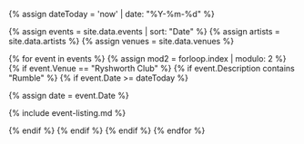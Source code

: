 {% assign dateToday = 'now' | date: "%Y-%m-%d" %}

{% assign events = site.data.events | sort: "Date"  %}
{% assign artists = site.data.artists %}
{% assign venues = site.data.venues %}

{% for event in events %}
{% assign mod2 = forloop.index | modulo: 2 %}
{% if event.Venue == "Ryshworth Club"  %}
{% if event.Description contains "Rumble"  %}
{% if event.Date >= dateToday  %}

{% assign date = event.Date %}

<div class="event-item {% if mod2 == 0 %}even{% else %}odd{% endif %}" markdown="1">
<div class="row">
<!--{% if event.largeimageurl %}
<div class="col-md-4 image" markdown="1">
<img class="img-responsive" src="{{ event.largeimageurl }}"/>
{% if event.Tickets %}[Get Tickets]({{ event.Tickets }}){:class="btn btn-primary"}{% endif %}
</div>
{% endif %}
<div class="col-md-8" markdown="1">-->

{% include event-listing.md %}

</div>
</div>
{% endif %} <!-- in the future -->
{% endif %} <!-- description -->
{% endif %} <!-- at the Ryshworth -->
{% endfor %}